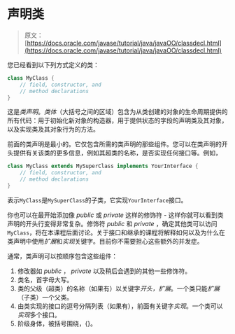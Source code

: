 # 声明类

> 原文： [https://docs.oracle.com/javase/tutorial/java/javaOO/classdecl.html](https://docs.oracle.com/javase/tutorial/java/javaOO/classdecl.html)

您已经看到以下列方式定义的类：

```java
class MyClass {
    // field, constructor, and 
    // method declarations
}

```

这是*类声明*。*类体*（大括号之间的区域）包含为从类创建的对象的生命周期提供的所有代码：用于初始化新对象的构造器，用于提供状态的字段的声明类及其对象，以及实现类及其对象行为的方法。

前面的类声明是最小的。它仅包含所需的类声明的那些组件。您可以在类声明的开头提供有关该类的更多信息，例如其超类的名称，是否实现任何接口等。例如，

```java
class MyClass extends MySuperClass implements YourInterface {
    // field, constructor, and
    // method declarations
}

```

表示`MyClass`是`MySuperClass`的子类，它实现`YourInterface`接口。

你也可以在最开始添加像 _public_ 或 _private_ 这样的修饰符 - 这样你就可以看到类声明的开头行变得非常复杂。修饰符 _public_ 和 _private_ ，确定其他类可以访问`MyClass`，将在本课程后面讨论。关于接口和继承的课程将解释如何以及为什么在类声明中使用*扩展*和*实现*关键字。目前你不需要担心这些额外的并发症。

通常，类声明可以按顺序包含这些组件：

1.  修改器如 _public_ ， _private_ 以及稍后会遇到的其他一些修饰符。
2.  类名，首字母大写。
3.  类的父级（超类）的名称（如果有）以关键字*开头，扩展*。一个类只能*扩展*（子类）一个父类。
4.  由类实现的接口的逗号分隔列表（如果有），前面有关键字*实现*。一个类可以*实现*多个接口。
5.  阶级身体，被括号围绕，{}。